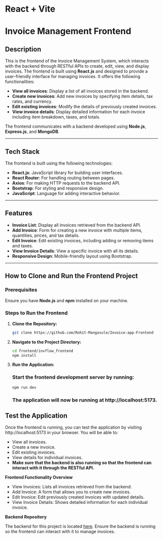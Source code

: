 # React + Vite
# Invoice Management Frontend

## Description

This is the frontend of the Invoice Management System, which interacts with the backend through RESTful APIs to create, edit, view, and display invoices. The frontend is built using **React.js** and designed to provide a user-friendly interface for managing invoices. It offers the following functionalities:

- **View all invoices**: Display a list of all invoices stored in the backend.
- **Create new invoices**: Add new invoices by specifying item details, tax rates, and currency.
- **Edit existing invoices**: Modify the details of previously created invoices.
- **View invoice details**: Display detailed information for each invoice including item breakdown, taxes, and totals.

The frontend communicates with a backend developed using **Node.js**, **Express.js**, and **MongoDB**.

---

## Tech Stack

The frontend is built using the following technologies:

- **React.js**: JavaScript library for building user interfaces.
- **React Router**: For handling routing between pages.
- **Axios**: For making HTTP requests to the backend API.
- **Bootstrap**: For styling and responsive design.
- **JavaScript**: Language for adding interactive behavior.

---

## Features

- **Invoice List**: Display all invoices retrieved from the backend API.
- **Add Invoice**: Form for creating a new invoice with multiple items, quantities, prices, and tax details.
- **Edit Invoice**: Edit existing invoices, including adding or removing items and taxes.
- **View Invoice Details**: View a specific invoice with all its details.
- **Responsive Design**: Mobile-friendly layout using Bootstrap.

---

## How to Clone and Run the Frontend Project

### Prerequisites

Ensure you have **Node.js** and **npm** installed on your machine.

### Steps to Run the Frontend

1. **Clone the Repository:**

   ```bash
   git clone https://github.com/Rohit-Mangasule/Invoice-app-Frontend

2. **Navigate to the Project Directory:**

    ```bash
    cd frontend/invflow_frontend
    npm install
    ```


3. **Run the Application:**

    ### Start the frontend development server by running:

    ```bash
    npm run dev
    ```
    ### The application will now be running at http://localhost:5173.
    



## Test the Application

Once the frontend is running, you can test the application by visiting http://localhost:5173 in your browser. You will be able to:

- View all invoices.
- Create a new invoice.
- Edit existing invoices.
- View details for individual invoices.
- **Make sure that the backend is also running so that the frontend can interact with it through the RESTful API.**



**Frontend Functionality Overview**

- View Invoices: Lists all invoices retrieved from the backend.
- Add Invoice: A form that allows you to create new invoices.
- Edit Invoice: Edit previously created invoices with updated details.
- View Invoice Details: Shows detailed information for each individual invoice.


**Backend Repository**

The backend for this project is located [here](https://github.com/Rohit-Mangasule/Invoice-app-Backend). Ensure the backend is running so the frontend can interact with it to manage invoices.

